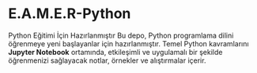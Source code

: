 # E.A.M.E.R-Python
Python Eğitimi İçin Hazırlanmıştır
Bu depo, Python programlama dilini öğrenmeye yeni başlayanlar için hazırlanmıştır. Temel Python kavramlarını **Jupyter Notebook** ortamında, etkileşimli ve uygulamalı bir şekilde öğrenmenizi sağlayacak notlar, örnekler ve alıştırmalar içerir.

